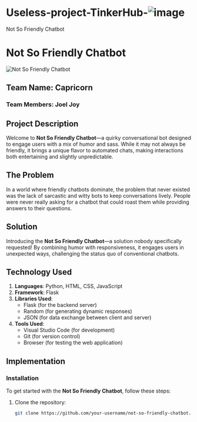 # Useless-project-TinkerHub-![image](https://github.com/user-attachments/assets/75106df2-258a-4299-81ac-f1eac005d90b)
Not So Friendly Chatbot
# Not So Friendly Chatbot

![Not So Friendly Chatbot](link-to-screenshot)

## Team Name: Capricorn
### Team Members: Joel Joy

## Project Description
Welcome to **Not So Friendly Chatbot**—a quirky conversational bot designed to engage users with a mix of humor and sass. While it may not always be friendly, it brings a unique flavor to automated chats, making interactions both entertaining and slightly unpredictable.

## The Problem
In a world where friendly chatbots dominate, the problem that never existed was the lack of sarcastic and witty bots to keep conversations lively. People were never really asking for a chatbot that could roast them while providing answers to their questions.

## Solution
Introducing the **Not So Friendly Chatbot**—a solution nobody specifically requested! By combining humor with responsiveness, it engages users in unexpected ways, challenging the status quo of conventional chatbots.

## Technology Used
1. **Languages**: Python, HTML, CSS, JavaScript
2. **Framework**: Flask
3. **Libraries Used**:
   - Flask (for the backend server)
   - Random (for generating dynamic responses)
   - JSON (for data exchange between client and server)
4. **Tools Used**:
   - Visual Studio Code (for development)
   - Git (for version control)
   - Browser (for testing the web application)

## Implementation

### Installation
To get started with the **Not So Friendly Chatbot**, follow these steps:

1. Clone the repository:
   ```bash
   git clone https://github.com/your-username/not-so-friendly-chatbot.git

